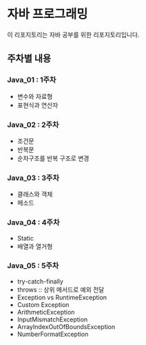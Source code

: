 # 자바 프로그래밍

이 리포지토리는 자바 공부를 위한 리포지토리입니다.

## 주차별 내용

### Java_01 : 1주차
- 변수와 자료형
- 표현식과 연산자

### Java_02 : 2주차
- 조건문
- 반복문
- 순차구조를 반복 구조로 변경

### Java_03 : 3주차
- 클래스와 객체
- 메소드

### Java_04 : 4주차
- Static
- 배열과 열거형

### Java_05 : 5주차
  - try-catch-finally
  - throws :: 상위 메서드로 예외 전달
  - Exception vs RuntimeException
  - Custom Exception
  - ArithmeticException
  - InputMismatchException
  - ArrayIndexOutOfBoundsException
  - NumberFormatException
